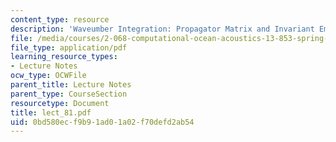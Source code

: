 ```yaml
---
content_type: resource
description: 'Waveumber Integration: Propagator Matrix and Invariant Embedding Solution'
file: /media/courses/2-068-computational-ocean-acoustics-13-853-spring-2003/0bd580ecf9b91ad01a02f70defd2ab54_lect_81.pdf
file_type: application/pdf
learning_resource_types:
- Lecture Notes
ocw_type: OCWFile
parent_title: Lecture Notes
parent_type: CourseSection
resourcetype: Document
title: lect_81.pdf
uid: 0bd580ec-f9b9-1ad0-1a02-f70defd2ab54
---
```

